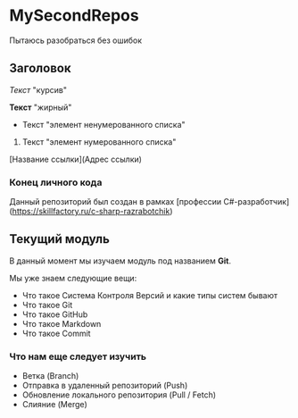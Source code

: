 # MySecondRepos
Пытаюсь разобраться без ошибок
## Заголовок
*Текст* "курсив"

**Текст** "жирный"
* Текст "элемент ненумерованного списка"
1. Текст "элемент нумерованного списка"

[Название ссылки](Адрес ссылки)
### Конец личного кода 

Данный репозиторий был создан в рамках [профессии C#-разработчик] (https://skillfactory.ru/c-sharp-razrabotchik)

## Текущий модуль
В данный момент мы изучаем модуль под названием **Git**.

Мы уже знаем следующие вещи:
* Что такое Система Контроля Версий и какие типы систем бывают
* Что такое Git
* Что такое GitHub
* Что такое Markdown
* Что такое Commit 

### Что нам еще следует изучить
* Ветка (Branch)
* Отправка в удаленный репозиторий (Push)
* Обновление локального репозитория (Pull / Fetch)
* Слияние (Merge)